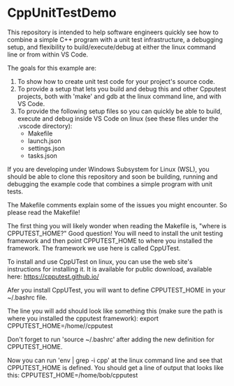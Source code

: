 # CppUnitTestDemo

This repository is intended to help software engineers quickly see how to combine a simple C++ program with a unit test infrastructure, a debugging setup, and flexibility to build/execute/debug at either the linux command line or from within VS Code.

The goals for this example are:
1)  To show how to create unit test code for your project's source code.
2)  To provide a setup that lets you build and debug this and other Cpputest projects, both with 'make' and gdb at the linux command line, and with VS Code.
3)  To provide the following setup files so you can quickly be able to build, execute and debug inside VS Code on linux (see these files under the .vscode directory):
      - Makefile
      - launch.json
      - settings.json
      - tasks.json

If you are developing under Windows Subsystem for Linux (WSL), you should be able to clone this repository and soon be building, running and debugging the example code that combines a simple program with unit tests.

The Makefile comments explain some of the issues you might encounter.  So please read the Makefile!

The first thing you will likely wonder when reading the Makefile is, "where is CPPUTEST_HOME?"  Good question!  You will need to install the unit testing framework and then point CPPUTEST_HOME to where you installed the framework.  The framework we use here is called CppUTest.

To install and use CppUTest on linux, you can use the web site's instructions for installing it.  It is available for public download, available here: https://cpputest.github.io/

Afer you install CppUTest, you will want to define CPPUTEST_HOME in your ~/.bashrc file.

The line you will add should look like something this (make sure the path is where you installed the cpputest framework):
      export CPPUTEST_HOME=/home/<username>/cpputest

Don't forget to run 'source ~/.bashrc' after adding the new definition for CPPUTEST_HOME.

Now you can run 'env | grep -i cpp' at the linux command line and see that CPPUTEST_HOME is defined.  You should get a line of output that looks like this:
      CPPUTEST_HOME=/home/bob/cpputest

